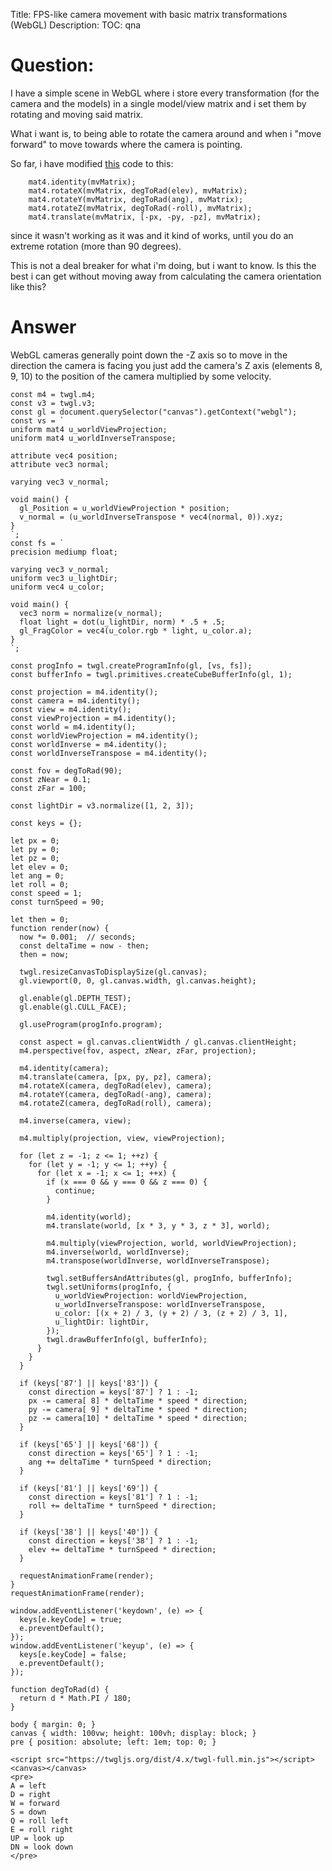 Title: FPS-like camera movement with basic matrix transformations (WebGL)
Description:
TOC: qna

# Question:

I have a simple scene in WebGL where i store every transformation (for the camera and the models) in a single model/view matrix and i set them by rotating and moving said matrix. 

What i want is, to being able to rotate the camera around and when i "move forward" to move towards where the camera is pointing.

So far, i have modified [this][1] code to this:

        mat4.identity(mvMatrix);    
        mat4.rotateX(mvMatrix, degToRad(elev), mvMatrix);   
        mat4.rotateY(mvMatrix, degToRad(ang), mvMatrix);   
        mat4.rotateZ(mvMatrix, degToRad(-roll), mvMatrix);  
        mat4.translate(mvMatrix, [-px, -py, -pz], mvMatrix);
since it wasn't working as it was and it kind of works, until you do an extreme rotation (more than 90 degrees).

This is not a deal breaker for what i'm doing, but i want to know. Is this the best i can get without moving away from calculating the camera orientation like this? 

  [1]: https://stackoverflow.com/questions/18463868/webgl-translation-after-rotation-of-the-camera-as-an-fps

# Answer

WebGL cameras generally point down the -Z axis so to move in the direction the camera is facing you just add the camera's Z axis (elements 8, 9, 10) to the position of the camera multiplied by some velocity.

<!-- begin snippet: js hide: false console: true babel: false -->

<!-- language: lang-js -->

    const m4 = twgl.m4;
    const v3 = twgl.v3;
    const gl = document.querySelector("canvas").getContext("webgl");
    const vs = `
    uniform mat4 u_worldViewProjection;
    uniform mat4 u_worldInverseTranspose;

    attribute vec4 position;
    attribute vec3 normal;

    varying vec3 v_normal;

    void main() {
      gl_Position = u_worldViewProjection * position;
      v_normal = (u_worldInverseTranspose * vec4(normal, 0)).xyz;
    }
    `;
    const fs = `
    precision mediump float;

    varying vec3 v_normal;
    uniform vec3 u_lightDir;
    uniform vec4 u_color;

    void main() {
      vec3 norm = normalize(v_normal);
      float light = dot(u_lightDir, norm) * .5 + .5;
      gl_FragColor = vec4(u_color.rgb * light, u_color.a);
    }
    `;

    const progInfo = twgl.createProgramInfo(gl, [vs, fs]);
    const bufferInfo = twgl.primitives.createCubeBufferInfo(gl, 1);

    const projection = m4.identity();
    const camera = m4.identity();
    const view = m4.identity();
    const viewProjection = m4.identity();
    const world = m4.identity();
    const worldViewProjection = m4.identity();
    const worldInverse = m4.identity();
    const worldInverseTranspose = m4.identity();

    const fov = degToRad(90);
    const zNear = 0.1;
    const zFar = 100;

    const lightDir = v3.normalize([1, 2, 3]);

    const keys = {};

    let px = 0;
    let py = 0;
    let pz = 0;
    let elev = 0;
    let ang = 0;
    let roll = 0;
    const speed = 1;
    const turnSpeed = 90;

    let then = 0;
    function render(now) {
      now *= 0.001;  // seconds;
      const deltaTime = now - then;
      then = now;
      
      twgl.resizeCanvasToDisplaySize(gl.canvas);
      gl.viewport(0, 0, gl.canvas.width, gl.canvas.height);
      
      gl.enable(gl.DEPTH_TEST);
      gl.enable(gl.CULL_FACE);
      
      gl.useProgram(progInfo.program);
      
      const aspect = gl.canvas.clientWidth / gl.canvas.clientHeight;
      m4.perspective(fov, aspect, zNear, zFar, projection);

      m4.identity(camera);    
      m4.translate(camera, [px, py, pz], camera);
      m4.rotateX(camera, degToRad(elev), camera);   
      m4.rotateY(camera, degToRad(-ang), camera);   
      m4.rotateZ(camera, degToRad(roll), camera);
      
      m4.inverse(camera, view);

      m4.multiply(projection, view, viewProjection);
      
      for (let z = -1; z <= 1; ++z) {
        for (let y = -1; y <= 1; ++y) {
          for (let x = -1; x <= 1; ++x) {
            if (x === 0 && y === 0 && z === 0) {
              continue;
            }
            
            m4.identity(world);
            m4.translate(world, [x * 3, y * 3, z * 3], world);
            
            m4.multiply(viewProjection, world, worldViewProjection);
            m4.inverse(world, worldInverse);
            m4.transpose(worldInverse, worldInverseTranspose);
            
            twgl.setBuffersAndAttributes(gl, progInfo, bufferInfo);
            twgl.setUniforms(progInfo, {
              u_worldViewProjection: worldViewProjection,
              u_worldInverseTranspose: worldInverseTranspose,
              u_color: [(x + 2) / 3, (y + 2) / 3, (z + 2) / 3, 1],
              u_lightDir: lightDir,
            });
            twgl.drawBufferInfo(gl, bufferInfo);
          }
        }
      }
      
      if (keys['87'] || keys['83']) {
        const direction = keys['87'] ? 1 : -1;
        px -= camera[ 8] * deltaTime * speed * direction;
        py -= camera[ 9] * deltaTime * speed * direction;
        pz -= camera[10] * deltaTime * speed * direction;
      }
      
      if (keys['65'] || keys['68']) {
        const direction = keys['65'] ? 1 : -1;
        ang += deltaTime * turnSpeed * direction;
      }

      if (keys['81'] || keys['69']) {
        const direction = keys['81'] ? 1 : -1;
        roll += deltaTime * turnSpeed * direction;
      }

      if (keys['38'] || keys['40']) {
        const direction = keys['38'] ? 1 : -1;
        elev += deltaTime * turnSpeed * direction;
      }

      requestAnimationFrame(render);
    }
    requestAnimationFrame(render);

    window.addEventListener('keydown', (e) => {
      keys[e.keyCode] = true;
      e.preventDefault();
    });
    window.addEventListener('keyup', (e) => {
      keys[e.keyCode] = false;
      e.preventDefault();
    });

    function degToRad(d) {
      return d * Math.PI / 180;
    }

<!-- language: lang-css -->

    body { margin: 0; }
    canvas { width: 100vw; height: 100vh; display: block; }
    pre { position: absolute; left: 1em; top: 0; }

<!-- language: lang-html -->

    <script src="https://twgljs.org/dist/4.x/twgl-full.min.js"></script>
    <canvas></canvas>
    <pre>
    A = left
    D = right
    W = forward
    S = down
    Q = roll left
    E = roll right
    UP = look up
    DN = look down
    </pre>

<!-- end snippet -->


